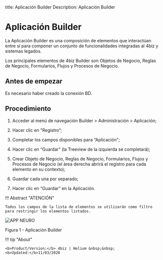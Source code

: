 title: Aplicación Builder
Description: Aplicación Builder
# Aplicación Builder



La Aplicación Builder es una composición de elementos que interactúan entre sí para componer un conjunto de funcionalidades integradas al 4biz y sistemas legados. 

Los principales elementos de 4biz Builder son Objetos de Negocio, Reglas de Negocio, Formularios, Flujos y Procesos de Negocio.

Antes de empezar
--------------

Es necesario haber creado la conexión BD.

Procedimiento
-----------

1.  Acceder al menú de navegación Builder > Administración > Aplicación;

2.  Hacer clic en "Registro”;

3.  Completar los campos disponibles para “Aplicación";

4.  Hacer clic en “Guardar” (la Treeview de la izquierda se completará);

5.  Crear Objeto de Negocio, Reglas de Negocio, Formularios, Flujos y Procesos de Negocio (el área derecha abrirá el registro para cada elemento en su contexto);

6.	Guardar cada una por separado;

7.  Hacer clic en “Guardar” en la Aplicación.


!!! Abstract "ATENCIÓN"

    Todos los campos de la lista de elementos se utilizarán como filtro para restringir los elementos listados.
    
   
![APP NEURO](images/builder-4.png)

Figura 1 - Aplicación Builder

!!! tip "About"

    <b>Product/Version:</b> 4biz | Helium &nbsp;&nbsp;
    <b>Updated:</b>11/03/2020

